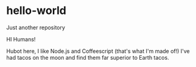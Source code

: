 # hello-world
Just another repository

HI Humans!

Hubot here, I like Node.js and Coffeescript (that's what I'm made of!)
I've had tacos on the moon and find them far superior to Earth tacos.

